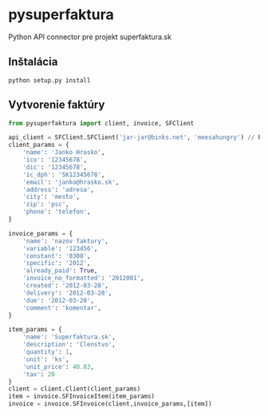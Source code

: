 pysuperfaktura
==============

Python API connector pre projekt superfaktura.sk

Inštalácia
----------
    python setup.py install

Vytvorenie faktúry
------------------
```python
from pysuperfaktura import client, invoice, SFClient

api_client = SFClient.SFClient('jar-jar@binks.net', 'meesahungry') // Použite svoj SF login a API key
client_params = {
    'name': 'Janko Hrasko',
    'ico': '12345678',
    'dic': '12345678',
    'ic_dph': 'SK12345678',
    'email': 'janko@hrasko.sk',
    'address': 'adresa',
    'city': 'mesto',
    'zip': 'psc',
    'phone': 'telefon',
}

invoice_params = {
    'name': 'nazov faktury',
    'variable': '123456',
    'constant': '0308',
    'specific': '2012',
    'already_paid': True,
    'invoice_no_formatted': '2012001',
    'created': '2012-03-28',
    'delivery': '2012-03-28',
    'due': '2012-03-28',
    'comment': 'komentar',
}

item_params = {
    'name': 'Superfaktura.sk',
    'description': 'Clenstvo',
    'quantity': 1,
    'unit': 'ks',
    'unit_price': 40.83,
    'tax': 20
}
client = client.Client(client_params)
item = invoice.SFInvoiceItem(item_params)
invoice = invoice.SFInvoice(client,invoice_params,[item])
```
